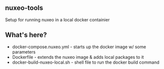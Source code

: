 nuxeo-tools
---
Setup for running nuxeo in a local docker containier


## What's here?


* docker-compose.nuxeo.yml - starts up the docker image w/ some parameters
* Dockerfile - extends the nuxeo image & adds local packages to it
* docker-build-nuxeo-local.sh - shell file to run the docker build command
